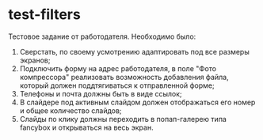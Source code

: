 # test-filters
Тестовое задание от работодателя. Необходимо было: 
1) Сверстать, по своему усмотрению адаптировать под все размеры экранов;
2) Подключить форму на адрес работодателя, в поле "Фото компрессора" реализовать возможность добавления файла, который должен поддтягиваться к отправленной форме;
3) Телефоны и почта должны быть в виде ссылок;
4) В слайдере под активным слайдом должен отображаться его номер и общее количество слайдов;
5) Слайды по клику должны переходить в попап-галерею типа fancybox и открываться на весь экран.
